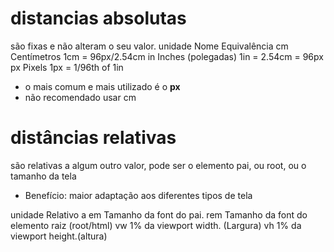 # distancias absolutas <lenght>

são fixas e não alteram o seu valor.
unidade     Nome                    Equivalência
cm          Centímetros             1cm = 96px/2.54cm
in          Inches (polegadas)      1in = 2.54cm = 96px
px          Pixels                  1px = 1/96th of 1in

* o mais comum e mais utilizado é o **px**
* não recomendado usar cm

# distâncias relativas

são relativas a algum outro valor, pode ser o elemento pai, ou root, ou o tamanho da tela

* Benefício: maior adaptação aos diferentes tipos de tela

unidade     Relativo a 
em          Tamanho da font do pai.
rem         Tamanho da font do elemento raiz (root/html)
vw          1% da viewport width. (Largura)
vh          1% da viewport height.(altura)